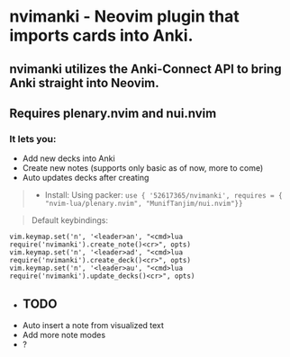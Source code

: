 # nvimanki - Neovim plugin that imports cards into Anki.
## nvimanki utilizes the Anki-Connect API to bring Anki straight into Neovim.
## Requires plenary.nvim and nui.nvim
### It lets you:
* Add new decks into Anki
* Create new notes (supports only basic as of now, more to come)
* Auto updates decks after creating

>- Install:
> Using packer:
> `use { '52617365/nvimanki', requires = { "nvim-lua/plenary.nvim", "MunifTanjim/nui.nvim"}}`


> Default keybindings:
```
vim.keymap.set('n', '<leader>an', "<cmd>lua require('nvimanki').create_note()<cr>", opts)
vim.keymap.set('n', '<leader>ad', "<cmd>lua require('nvimanki').create_deck()<cr>", opts)
vim.keymap.set('n', '<leader>au', "<cmd>lua require('nvimanki').update_decks()<cr>", opts)
```


- ## TODO
- Auto insert a note from visualized text
- Add more note modes
- ?
